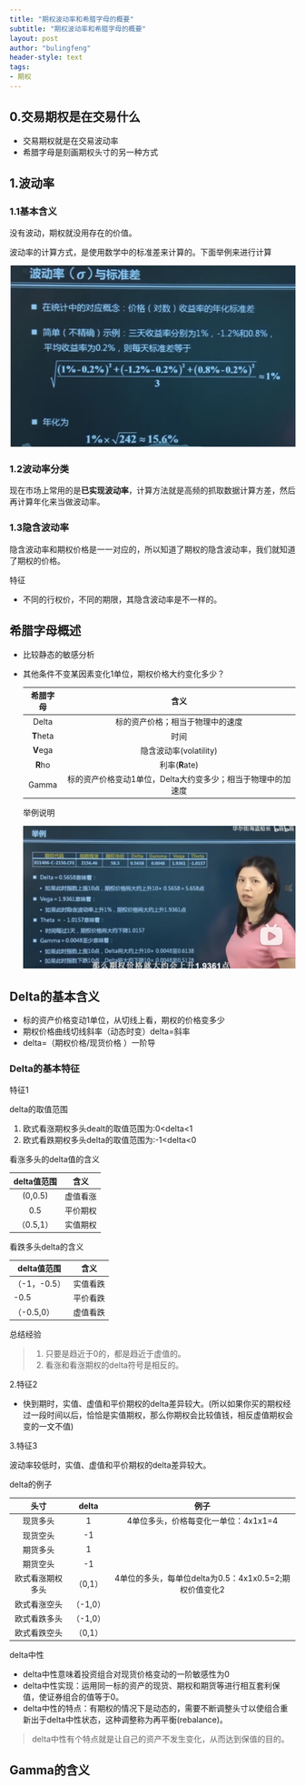 ```yaml
---
title: "期权波动率和希腊字母的概要"
subtitle: "期权波动率和希腊字母的概要"
layout: post
author: "bulingfeng"
header-style: text
tags:
- 期权
---
```


## 0.交易期权是在交易什么

- 交易期权就是在交易波动率
- 希腊字母是刻画期权头寸的另一种方式

## 1.波动率

### 1.1基本含义

没有波动，期权就没用存在的价值。

波动率的计算方式，是使用数学中的标准差来计算的。下面举例来进行计算

![](./image/1-波动率的计算方式.png)

### 1.2波动率分类

现在市场上常用的是**已实现波动率**，计算方法就是高频的抓取数据计算方差，然后再计算年化来当做波动率。 

### 1.3隐含波动率

隐含波动率和期权价格是一一对应的，所以知道了期权的隐含波动率，我们就知道了期权的价格。

特征

- 不同的行权价，不同的期限，其隐含波动率是不一样的。



## 希腊字母概述

- 比较静态的敏感分析

- 其他条件不变某因素变化1单位，期权价格大约变化多少？

  | 希腊字母  |                             含义                             |
  | :-------: | :----------------------------------------------------------: |
  |   Delta   |               标的资产价格；相当于物理中的速度               |
  | **T**heta |                             时间                             |
  | **V**ega  |                    隐含波动率(volatility)                    |
  |  **R**ho  |                        利率(**R**ate)                        |
  |   Gamma   | 标的资产价格变动1单位，Delta大约变多少；相当于物理中的加速度 |

  举例说明

  ![](./image/2-希腊字母举例.png)



## Delta的基本含义

- 标的资产价格变动1单位，从切线上看，期权的价格变多少
- 期权价格曲线切线斜率（动态时变）delta=斜率
- delta=（期权价格/现货价格 ）一阶导

### Delta的基本特征

特征1

delta的取值范围

1. 欧式看涨期权多头dealt的取值范围为:0<delta<1
2. 欧式看跌期权多头delta的取值范围为:-1<delta<0

看涨多头的delta值的含义

| delta值范围 |   含义   |
| :---------: | :------: |
|   (0,0.5)   | 虚值看涨 |
|     0.5     | 平价期权 |
|  （0.5,1）  | 实值期权 |

看跌多头delta的含义

| delta值范围  | 含义     |
| ------------ | -------- |
| （-1，-0.5） | 实值看跌 |
| -0.5         | 平价看跌 |
| （-0.5,0）   | 虚值看跌 |

总结经验

> 1. 只要是趋近于0的，都是趋近于虚值的。
> 2. 看涨和看涨期权的delta符号是相反的。

2.特征2

- 快到期时，实值、虚值和平价期权的delta差异较大。(所以如果你买的期权经过一段时间以后，恰恰是实值期权，那么你期权会比较值钱，相反虚值期权会变的一文不值)

3.特征3

波动率较低时，实值、虚值和平价期权的delta差异较大。

delta的例子

|       头寸       |  delta   |                          例子                          |
| :--------------: | :------: | :----------------------------------------------------: |
|     现货多头     |    1     |          4单位多头，价格每变化一单位：4x1x1=4          |
|     现货空头     |    -1    |                                                        |
|     期货多头     |    1     |                                                        |
|     期货空头     |    -1    |                                                        |
| 欧式看涨期权多头 | （0,1）  | 4单位的多头，每单位delta为0.5：4x1x0.5=2;期权价值变化2 |
|   欧式看涨空头   | （-1,0） |                                                        |
|   欧式看跌多头   | （-1,0） |                                                        |
|   欧式看跌空头   | （0,1）  |                                                        |

delta中性

- delta中性意味着投资组合对现货价格变动的一阶敏感性为0
- delta中性实现：运用同一标的资产的现货、期权和期货等进行相互套利保值，使证券组合的值等于0。
- delta中性的特点：有期权的情况下是动态的，需要不断调整头寸以使组合重新出于delta中性状态，这种调整称为再平衡(rebalance)。

> delta中性有个特点就是让自己的资产不发生变化，从而达到保值的目的。



## Gamma的含义

